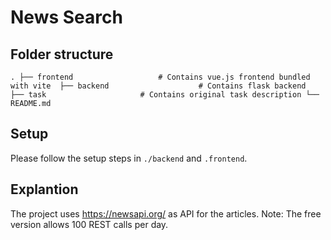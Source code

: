 # News Search

## Folder structure 

``
.
├── frontend                   # Contains vue.js frontend bundled with vite 
├── backend                    # Contains flask backend 
├── task                     # Contains original task description
└── README.md
``
##  Setup 

Please follow the setup steps in `./backend` and `.frontend`.


## Explantion 

The project uses https://newsapi.org/ as API for the articles. Note: The free version allows 100 REST calls per day. 